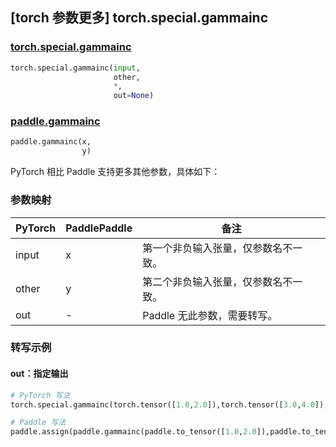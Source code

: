 ## [torch 参数更多] torch.special.gammainc

### [torch.special.gammainc](https://pytorch.org/docs/stable/special.html#torch.special.gammainc)

```python
torch.special.gammainc(input,
                       other,
                       *,
                       out=None)
```

### [paddle.gammainc](https://www.paddlepaddle.org.cn/documentation/docs/zh/2.6/api/index_cn.html)

```python
paddle.gammainc(x,
                y)
```

PyTorch 相比 Paddle 支持更多其他参数，具体如下：

### 参数映射

| PyTorch       | PaddlePaddle | 备注                                                         |
| ------------- | ------ | ------------------------------------------------------------ |
| input           | x      |  第一个非负输入张量，仅参数名不一致。         |
| other           | y      | 第二个非负输入张量，仅参数名不一致。         |
| out        | -      | Paddle 无此参数，需要转写。 |

### 转写示例

#### out：指定输出

```python
# PyTorch 写法
torch.special.gammainc(torch.tensor([1.0,2.0]),torch.tensor([3.0,4.0]),out=y)

# Paddle 写法
paddle.assign(paddle.gammainc(paddle.to_tensor([1.0,2.0]),paddle.to_tensor([3.0,4.0])), y)
```
